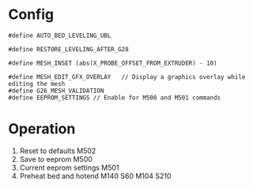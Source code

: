 # Config
```
#define AUTO_BED_LEVELING_UBL

#define RESTORE_LEVELING_AFTER_G28

#define MESH_INSET (abs(X_PROBE_OFFSET_FROM_EXTRUDER) - 10)

#define MESH_EDIT_GFX_OVERLAY   // Display a graphics overlay while editing the mesh
#define G26_MESH_VALIDATION
#define EEPROM_SETTINGS // Enable for M500 and M501 commands
```

# Operation
1. Reset to defaults
  M502
2. Save to eeprom
  M500
 3. Current eeprom settings
 M501
 4. Preheat bed and hotend
  M140 S60
  M104 S210
<!--stackedit_data:
eyJoaXN0b3J5IjpbLTEzODk1ODQ1MzYsODM0MjA0Mjk2LC0xMj
M2ODM5MTg0LC05NzU4MTMxNzJdfQ==
-->